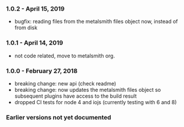 ### 1.0.2 - April 15, 2019
* bugfix: reading files from the metalsmith files object now, instead of from disk

### 1.0.1 - April 14, 2019
* not code related, move to metalsmith org.

### 1.0.0 - February 27, 2018
* breaking change: new api (check readme)
* breaking change: now updates the metalsmith files object so subsequent plugins have access to the build result
* dropped CI tests for node 4 and iojs (currently testing with 6 and 8)

### Earlier versions not yet documented
